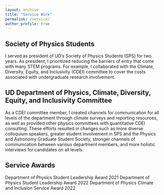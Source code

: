 ```yaml
---
layout: archive
title: "Service Work"
permalink: /service/
author_profile: true
---
```


Society of Physics Students
-----
I served as president of UD’s Society of Physics Students (SPS) for two years. As president, I prioritized reducing the barriers of entry that come with many STEM programs. For example, I collaborated with the Climate, Diversity, Equity, and Inclusivity (CDEI) committee to cover the costs associated with undergraduate research involvement. 

UD Department of Physics, Climate, Diversity, Equity, and Inclusivity Committee
----
As a CDEI committee member, I created channels for communication for all levels of the department through climate surveys and reporting resources, as well as provided other physics committees with quantitative CDEI consulting. These efforts resulted in changes such as more diverse colloquium speakers, greater student involvement in SPS and the Physics and Astronomy Graduate Student Society, stronger channels of communication between various department members, and more holistic interviews for candidates on all levels.

Service Awards
----
Department of Physics Student Leadership Award 2021 
Department of Physics Student Leadership Award 2022 
Department of Physics Climate and Inclusion Service Award 2022
